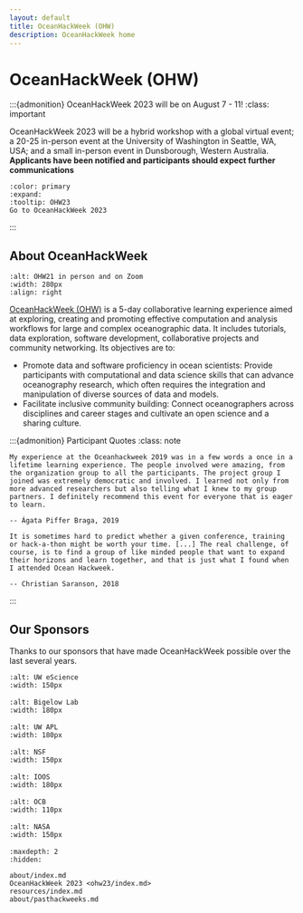 ```yaml
---
layout: default
title: OceanHackWeek (OHW)
description: OceanHackWeek home
---
```


# OceanHackWeek (OHW)

:::{admonition} OceanHackWeek 2023 will be on August 7 - 11!
:class: important

OceanHackWeek 2023 will be a hybrid workshop with a global virtual event; a 20-25 in-person event at the University of Washington in Seattle, WA, USA; and a small in-person event in Dunsborough, Western Australia. **Applicants have been notified and participants should expect further communications**

```{button-link} ohw23/
:color: primary
:expand:
:tooltip: OHW23
Go to OceanHackWeek 2023
```
<!-- https://getbootstrap.com/docs/4.0/components/buttons/ -->
:::


<!-- https://getbootstrap.com/docs/4.0/components/buttons/ -->

<!-- ::::{grid} 1 2 2 2
:::{grid-item-card}  Get started

- **(start/your-first-book.md)**: a step-by-step tutorial to get started.

- **(create-a-template-book)**: get started with a simple template book.
:::
:::{grid-item-card}  Be inspired

[**The Jupyter Book Gallery**](http://gallery.jupyterbook.org): A gallery of community books that have been created with Jupyter Book.

[**The QuantEcon Python Lectures**](https://python.quantecon.org/intro.html): A full mathematical textbook built with a custom Jupyter Book theme.
:::
:::: -->

## About OceanHackWeek

```{image} assets/images/OHW21-collage-the3groups.jpg
:alt: OHW21 in person and on Zoom
:width: 280px
:align: right
```
[OceanHackWeek (OHW)](about/index) is a 5-day collaborative learning experience aimed at exploring,
creating and promoting effective computation and analysis workflows for
large and complex oceanographic data. It includes tutorials, data exploration, software development, collaborative projects and community networking.
Its objectives are to:
				
- Promote data and software proficiency in ocean scientists: Provide participants with computational and data science skills that can advance oceanography research, which often requires the integration and manipulation of diverse sources of data and models.
- Facilitate inclusive community building: Connect oceanographers across disciplines and career stages and cultivate an open science and a sharing culture.


<!-- OceanHackWeek 2021 will take place as a hybrid in-person and virtual, online event. The in-person event will take place at the Bigelow Laboratory for Ocean Sciences, in East Boothbay, Maine (US EDT, UTC-4), as an all-day workshop (approximately 9am - 5pm). For the virtual event, formal daily activities will take place over a period of up to 3 hours per day. We expect to hold these sessions in at least two time zones, USA PDT (UTC-7) and Australian EST (UTC+10). -->

<!-- ## Information For Applicants

OceanHackWeek (OHW) 2021 will take place as a hybrid in-person and virtual, online event. Applications closed on June 28, 2021. In OceanHackWeek we will explore the intersection of data science and oceanography through tutorials and hands-on “hacking” projects. To best benefit from the program, participants are expected to have some experience with Python or R programming and data analysis. -->


:::{admonition} Participant Quotes
:class: note

```{epigraph}
My experience at the Oceanhackweek 2019 was in a few words a once in a lifetime learning experience. The people involved were amazing, from the organization group to all the participants. The project group I joined was extremely democratic and involved. I learned not only from more advanced researchers but also telling what I knew to my group partners. I definitely recommend this event for everyone that is eager to learn.

-- Ágata Piffer Braga, 2019
```

```{epigraph}
It is sometimes hard to predict whether a given conference, training or hack-a-thon might be worth your time. [...] The real challenge, of course, is to find a group of like minded people that want to expand their horizons and learn together, and that is just what I found when I attended Ocean Hackweek.

-- Christian Saranson, 2018
```
:::

## Our Sponsors

Thanks to our sponsors that have made OceanHackWeek possible over the last several years.

<div class="row">
  <div class="col-4" style="margin-bottom: 1rem">

```{image} assets/images/eScience_square_logo.jpg
:alt: UW eScience
:width: 150px
```

  </div>
  <div class="col-4" style="margin-bottom: 1rem">

```{image} assets/images/BigelowLabs.png
:alt: Bigelow Lab
:width: 180px
```

  </div>
  <div class="col-4" style="margin-bottom: 1rem">

```{image} assets/images/apl_logo_blue.jpg
:alt: UW APL
:width: 180px
```

  </div>
</div>

<div class="row">
  <div class="col-4" style="margin-bottom: 1rem">

```{image} assets/images/nsf.jpeg
:alt: NSF
:width: 150px
```

  </div>
  <div class="col-4" style="margin-bottom: 1rem">

```{image} assets/images/ioos_logo.jpg
:alt: IOOS
:width: 180px
```

  </div>
  <div class="col-4" style="margin-bottom: 1rem">

```{image} assets/images/OCB_logo.png
:alt: OCB
:width: 110px
```

  </div>
</div>

<div class="row">
  <div class="col-4" style="margin-bottom: 1rem">

```{image} assets/images/logos/nasa-logo.sm.png
:alt: NASA
:width: 150px
```

  </div>
</div>


```{toctree}
:maxdepth: 2
:hidden:

about/index.md
OceanHackWeek 2023 <ohw23/index.md>
resources/index.md
about/pasthackweeks.md
```
